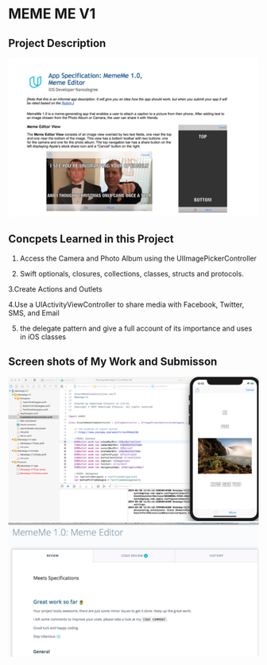 
# MEME ME V1
## Project Description  
![alt text](https://github.com/Abdeltwab/IOS/blob/master/Imges/Mem1Specs.png)



## Concpets Learned in this Project  

1. Access the Camera and Photo Album using the UIImagePickerController

2. Swift optionals, closures, collections, classes, structs and protocols.

3.Create Actions and Outlets 

4.Use a UIActivityViewController to share media with Facebook, Twitter, SMS, and Email

5. the delegate pattern and give a full account of its importance and uses in iOS classes

## Screen shots of My Work and Submisson   

![alt text](https://github.com/Abdeltwab/IOS/blob/master/Imges/mem1Screen1.png)
![alt text](https://github.com/Abdeltwab/IOS/blob/master/Imges/mem1Sub.png)
